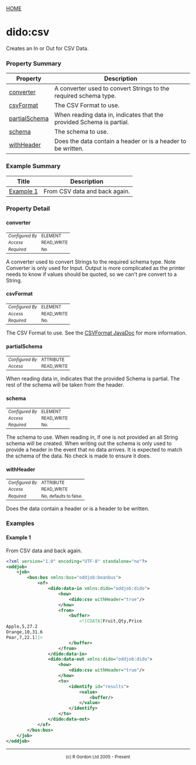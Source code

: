 [HOME](../../README.md)
# dido:csv

Creates an In or Out for CSV Data.

### Property Summary

| Property | Description |
| -------- | ----------- |
| [converter](#propertyconverter) | A converter used to convert Strings to the required schema type. | 
| [csvFormat](#propertycsvFormat) | The CSV Format to use. | 
| [partialSchema](#propertypartialSchema) | When reading data in, indicates that the provided Schema is partial. | 
| [schema](#propertyschema) | The schema to use. | 
| [withHeader](#propertywithHeader) | Does the data contain a header or is a header to be written. | 


### Example Summary

| Title | Description |
| ----- | ----------- |
| [Example 1](#example1) | From CSV data and back again. |


### Property Detail
#### converter <a name="propertyconverter"></a>

<table style='font-size:smaller'>
      <tr><td><i>Configured By</i></td><td>ELEMENT</td></tr>
      <tr><td><i>Access</i></td><td>READ_WRITE</td></tr>
      <tr><td><i>Required</i></td><td>No</td></tr>
</table>

A converter used to convert Strings to the required schema type.
Note Converter is only used for Input. Output is more complicated as the printer needs to know
if values should be quoted, so we can't pre convert to a String.

#### csvFormat <a name="propertycsvFormat"></a>

<table style='font-size:smaller'>
      <tr><td><i>Configured By</i></td><td>ELEMENT</td></tr>
      <tr><td><i>Access</i></td><td>READ_WRITE</td></tr>
      <tr><td><i>Required</i></td><td>No.</td></tr>
</table>

The CSV Format to use. See the <a href="https://commons.apache.org/proper/commons-csv/apidocs/org/apache/commons/csv/CSVFormat.html">CSVFormat JavaDoc</a>
for more information.

#### partialSchema <a name="propertypartialSchema"></a>

<table style='font-size:smaller'>
      <tr><td><i>Configured By</i></td><td>ATTRIBUTE</td></tr>
      <tr><td><i>Access</i></td><td>READ_WRITE</td></tr>
</table>

When reading data in, indicates that the provided Schema is partial. The
rest of the schema will be taken from the header.

#### schema <a name="propertyschema"></a>

<table style='font-size:smaller'>
      <tr><td><i>Configured By</i></td><td>ELEMENT</td></tr>
      <tr><td><i>Access</i></td><td>READ_WRITE</td></tr>
      <tr><td><i>Required</i></td><td>No.</td></tr>
</table>

The schema to use. When reading in, if one is not provided an all String schema will be
created. When writing out the schema is only used to provide a header in the event that no data arrives. It
is expected to match the schema of the data. No check is made to ensure it does.

#### withHeader <a name="propertywithHeader"></a>

<table style='font-size:smaller'>
      <tr><td><i>Configured By</i></td><td>ATTRIBUTE</td></tr>
      <tr><td><i>Access</i></td><td>READ_WRITE</td></tr>
      <tr><td><i>Required</i></td><td>No, defaults to false.</td></tr>
</table>

Does the data contain a header or is a header to be written.


### Examples
#### Example 1 <a name="example1"></a>

From CSV data and back again.
```xml
<?xml version="1.0" encoding="UTF-8" standalone="no"?>
<oddjob>
    <job>
        <bus:bus xmlns:bus="oddjob:beanbus">
            <of>
                <dido:data-in xmlns:dido="oddjob:dido">
                    <how>
                        <dido:csv withHeader="true"/>
                    </how>
                    <from>
                        <buffer>
                            <![CDATA[Fruit,Qty,Price
Apple,5,27.2
Orange,10,31.6
Pear,7,22.1]]>
                        </buffer>
                    </from>
                </dido:data-in>
                <dido:data-out xmlns:dido="oddjob:dido">
                    <how>
                        <dido:csv withHeader="true"/>
                    </how>
                    <to>
                        <identify id="results">
                            <value>
                                <buffer/>
                            </value>
                        </identify>
                    </to>
                </dido:data-out>
            </of>
        </bus:bus>
    </job>
</oddjob>
```



-----------------------

<div style='font-size: smaller; text-align: center;'>(c) R Gordon Ltd 2005 - Present</div>
